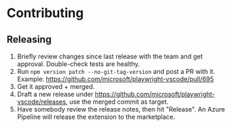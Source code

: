 # Contributing
## Releasing

1. Briefly review changes since last release with the team and get approval. Double-check tests are healthy.
2. Run `npm version patch --no-git-tag-version` and post a PR with it. Example: https://github.com/microsoft/playwright-vscode/pull/695
3. Get it approved + merged.
4. Draft a new release under https://github.com/microsoft/playwright-vscode/releases, use the merged commit as target.
5. Have somebody review the release notes, then hit "Release". An Azure Pipeline will release the extension to the marketplace.
